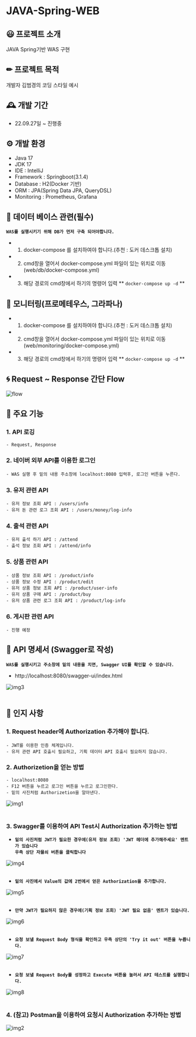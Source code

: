 # JAVA-Spring-WEB

## 😃 프로젝트 소개
JAVA Spring기반 WAS 구현

## ✏ 프로젝트 목적
개발자 김범경의 코딩 스타일 예시

## 🕰 개발 기간
* 22.09.27일 ~ 진행중

## ⚙️ 개발 환경
- Java 17
- JDK 17
- IDE : IntelliJ
- Framework : Springboot(3.1.4)
- Database : H2(Docker 기반)
- ORM : JPA(Spring Data JPA, QueryDSL)
- Monitoring : Prometheus, Grafana

## 💾 데이터 베이스 관련(필수)
**`WAS를 실행시키기 위해 DB가 먼저 구축 되어야합니다.` <br>**
- 1. docker-compose 를 설치하여야 합니다.(추천 : 도커 데스크톱 설치)
- 2. cmd창을 열어서 docker-compose.yml 파일이 있는 위치로 이동 (web/db/docker-compose.yml)
- 3. 해당 경로의 cmd창에서 하기의 명령어 입력
** `docker-compose up -d` **

## 👀 모니터링(프로메테우스, 그라파나)
- 1. docker-compose 를 설치하여야 합니다.(추천 : 도커 데스크톱 설치)
- 2. cmd창을 열어서 docker-compose.yml 파일이 있는 위치로 이동 (web/monitoring/docker-compose.yml)
- 3. 해당 경로의 cmd창에서 하기의 명령어 입력
** `docker-compose up -d` **

## 🌀 Request ~ Response 간단 Flow 
![flow](./image/flow.PNG)

## 📌 주요 기능

### 1. API 로깅
	- Request, Response 
	
### 2. 네이버 외부 API를 이용한 로그인
	- WAS 실행 후 밑의 내용 주소창에 localhost:8080 입력후, 로그인 버튼을 누른다.
		
### 3. 유저 관련 API
	- 유저 정보 조회 API : /users/info
	- 유저 돈 관련 로그 조회 API : /users/money/log-info
		
### 4. 출석 관련 API
	- 유저 출석 하기 API : /attend
	- 출석 정보 조회 API : /attend/info
	
### 5. 상품 관련 API
	- 상품 정보 조회 API : /product/info
	- 상품 정보 수정 API : /product/edit
	- 유저 상품 정보 조회 API : /product/user-info
	- 유저 상품 구매 API : /product/buy
	- 유저 상품 관련 로그 조회 API : /product/log-info
	
### 6. 게시판 관련 API
	- 진행 예정
	
## 📜 API 명세서 (Swagger로 작성)
**`WAS를 실행시키고 주소창에 밑의 내용을 치면, Swagger UI를 확인할 수 있습니다.` <br>**
- http://localhost:8080/swagger-ui/index.html <br>

![img3](./image/img3.PNG)
<br><br>
	
## 📌 인지 사항
### 1. Request header에 Authorization 추가해야 합니다.
   `- JWT를 이용한 인증 체계입니다.`<br>
   `- 유저 관련 API 호출시 필요하고, 기획 데이터 API 호출시 필요하지 않습니다. `
	
### 2. Authorizetion을 얻는 방법
	- localhost:8080 
	- F12 버튼을 누르고 로그인 버튼을 누르고 로그인한다.
	- 밑의 사진처럼 Authorizetion을 알아낸다.

![img1](./image/img1.PNG)
<br><br>

### 3. Swagger를 이용하여 API Test시 Authorization 추가하는 방법
- **`밑의 사진처럼 JWT가 필요한 경우에(유저 정보 조회) 'JWT 헤더에 추가해주세요' 멘트가 있습니다`<br>**
**`우측 상단 자물쇠 버튼을 클릭합니다`** <br>

![img4](./image/img4.PNG)
<br><br>

- **`밑의 사진에서 Value의 값에 2번에서 얻은 Authorization을 추가합니다.`**<br>

![img5](./image/img5.PNG)
<br><br>

- **`만약 JWT가 필요하지 않은 경우에(기획 정보 조회) 'JWT 필요 없음' 멘트가 있습니다.`**<br>

![img6](./image/img6.PNG)
<br><br>

- **`요청 보낼 Request Body 형식을 확인하고 우측 상단의 'Try it out' 버튼을 누릅니다.`**<br>

![img7](./image/img7.PNG)
<br><br>

- **`요청 보낼 Request Body를 성정하고 Execute 버튼을 눌러서 API 테스트를 실행합니다.`**<br>

![img8](./image/img8.PNG)
<br><br>

### 4. (참고) Postman을 이용하여 요청시 Authorization 추가하는 방법
![img2](./image/img2.PNG)
 

